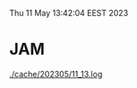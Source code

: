 Thu 11 May 13:42:04 EEST 2023
# JAM
<a href='./cache/202305/11_13.log'>./cache/202305/11_13.log</a>
